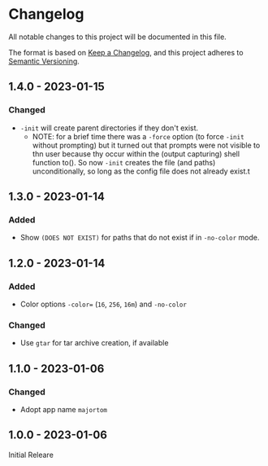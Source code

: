 # Changelog
All notable changes to this project will be documented in this file.

The format is based on [Keep a Changelog](https://keepachangelog.com/en/1.0.0/),
and this project adheres to [Semantic Versioning](https://semver.org/spec/v2.0.0.html).

## 1.4.0 - 2023-01-15
### Changed
- `-init` will create parent directories if they don't exist.
    - NOTE: for a brief time there was a `-force` option (to force `-init` without prompting) but it turned out that prompts were not visible to thn user because thy occur within the (output capturing) shell function to(). So now `-init` creates the file (and paths) unconditionally, so long as the config file does not already exist.t

## 1.3.0 - 2023-01-14
### Added
- Show `(DOES NOT EXIST)` for paths that do not exist if in `-no-color` mode.

## 1.2.0 - 2023-01-14
### Added
- Color options `-color=` (`16`, `256`, `16m`) and `-no-color`
### Changed
- Use `gtar` for tar archive creation, if available

## 1.1.0 - 2023-01-06
### Changed
- Adopt app name `majortom`

## 1.0.0 - 2023-01-06
Initial Releare